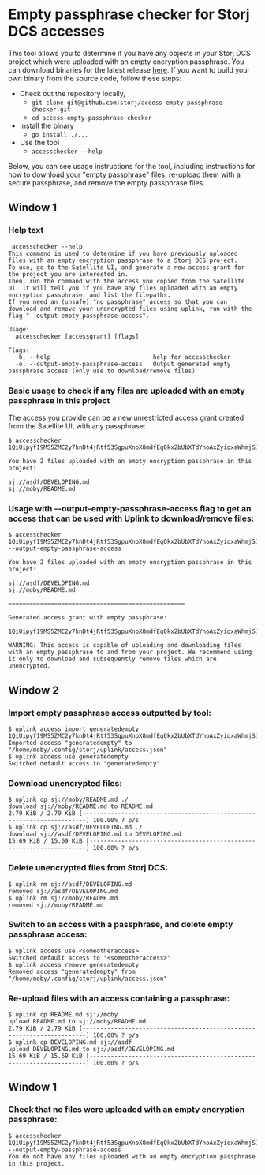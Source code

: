 # Empty passphrase checker for Storj DCS accesses

This tool allows you to determine if you have any objects in your Storj DCS project which were uploaded with an empty encryption passphrase. You can download binaries for the latest release [here](https://github.com/storj/access-empty-passphrase-checker/tags). If you want to build your own binary from the source code, follow these steps:
* Check out the repository locally,
  * `git clone git@github.com:storj/access-empty-passphrase-checker.git`
  * `cd access-empty-passphrase-checker`
* Install the binary
  * `go install ./...`
* Use the tool
  * `accesschecker --help` 

Below, you can see usage instructions for the tool, including instructions for how to download your "empty passphrase" files, re-upload them with a secure passphrase, and remove the empty passphrase files.

## Window 1

### Help text

```
 accesschecker --help
This command is used to determine if you have previously uploaded files with an empty encryption passphrase to a Storj DCS project.
To use, go to the Satellite UI, and generate a new access grant for the project you are interested in.
Then, run the command with the access you copied from the Satellite UI. It will tell you if you have any files uploaded with an empty encryption passphrase, and list the filepaths.
If you need an (unsafe) "no passphrase" access so that you can download and remove your unencrypted files using uplink, run with the flag "--output-empty-passphrase-access".

Usage:
  accesschecker [accessgrant] [flags]

Flags:
  -h, --help                             help for accesschecker
  -o, --output-empty-passphrase-access   Output generated empty passphrase access (only use to download/remove files)
```

### Basic usage to check if any files are uploaded with an empty passphrase in this project

The access you provide can be a new unrestricted access grant created from the Satellite UI, with any passphrase:

```
$ accesschecker 1QiUipyf19MS5ZMC2y7knDt4jRtf53SgpuXnoX8mdfEqQkx2bUbXTdYhoAxZyioxaWhmjSJR2XHFcBuWJv85oPKSeJ7ZY6XQcUJdRQYrxiG1s6Gf2i6Xxrp1YyAbdG7kythpA6jxr5JBWnMffdioEha9DJWSeHrLUbLcAMTYRjZH1c2yXbg2uxNcAypjbs5dh4Gb4Ksyv4WN7jqQrRqx3eXqf873Z1zFCi8EaczhH4LhEenLgfmUbkL4NAkCRZ8EM5Zp89oP

You have 2 files uploaded with an empty encryption passphrase in this project:

sj://asdf/DEVELOPING.md
sj://moby/README.md
```

### Usage with --output-empty-passphrase-access flag to get an access that can be used with Uplink to download/remove files:

```
$ accesschecker 1QiUipyf19MS5ZMC2y7knDt4jRtf53SgpuXnoX8mdfEqQkx2bUbXTdYhoAxZyioxaWhmjSJR2XHFcBuWJv85oPKSeJ7ZY6XQcUJdRQYrxiG1s6Gf2i6Xxrp1YyAbdG7kythpA6jxr5JBWnMffdioEha9DJWSeHrLUbLcAMTYRjZH1c2yXbg2uxNcAypjbs5dh4Gb4Ksyv4WN7jqQrRqx3eXqf873Z1zFCi8EaczhH4LhEenLgfmUbkL4NAkCRZ8EM5Zp89oP --output-empty-passphrase-access

You have 2 files uploaded with an empty encryption passphrase in this project:

sj://asdf/DEVELOPING.md
sj://moby/README.md

==================================================

Generated access grant with empty passphrase:

1QiUipyf19MS5ZMC2y7knDt4jRtf53SgpuXnoX8mdfEqQkx2bUbXTdYhoAxZyioxaWhmjSJR2XHFcBuWJv85oPKSeJ7ZY6XQcUJdRQYrxiG1s6Gf2i6Xxrp1YyAbdG7kythpA6jxr5JBWnMffdioEha9DJWSeHrLUbLcAMTYRjZH1c2yXbg2uxNcAypjbs5dh4Gb4Ksyv4WN7jqQrRqx3eXqf873Z1zFCi8EaczhH4LhEenLgfmUbkL4NAkCRZ8EM5Zp89oP

WARNING: This access is capable of uploading and downloading files with an empty passphrase to and from your project. We recommend using it only to download and subsequently remove files which are unencrypted.

```

## Window 2

### Import empty passphrase access outputted by tool:
```
$ uplink access import generatedempty 1QiUipyf19MS5ZMC2y7knDt4jRtf53SgpuXnoX8mdfEqQkx2bUbXTdYhoAxZyioxaWhmjSJR2XHFcBuWJv85oPKSeJ7ZY6XQcUJdRQYrxiG1s6Gf2i6Xxrp1YyAbdG7kythpA6jxr5JBWnMffdioEha9DJWSeHrLUbLcAMTYRjZH1c2yXbg2uxNcAypjbs5dh4Gb4Ksyv4WN7jqQrRqx3eXqf873Z1zFCi8EaczhH4LhEenLgfmUbkL4NAkCRZ8EM5Zp89oP
Imported access "generatedempty" to "/home/moby/.config/storj/uplink/access.json"
$ uplink access use generatedempty
Switched default access to "generatedempty"
```

### Download unencrypted files:
```
$ uplink cp sj://moby/README.md ./
download sj://moby/README.md to README.md
2.79 KiB / 2.79 KiB [-----------------------------------------------------------------------] 100.00% ? p/s
$ uplink cp sj://asdf/DEVELOPING.md ./
download sj://asdf/DEVELOPING.md to DEVELOPING.md
15.69 KiB / 15.69 KiB [---------------------------------------------------------------------] 100.00% ? p/s
```

### Delete unencrypted files from Storj DCS:
```
$ uplink rm sj://asdf/DEVELOPING.md
removed sj://asdf/DEVELOPING.md
$ uplink rm sj://moby/README.md
removed sj://moby/README.md
```

### Switch to an access with a passphrase, and delete empty passphrase access:

```
$ uplink access use <someotheraccess> 
Switched default access to "<someotheraccess>"
$ uplink access remove generatedempty
Removed access "generatedempty" from "/home/moby/.config/storj/uplink/access.json"
```


### Re-upload files with an access containing a passphrase:

```
$ uplink cp README.md sj://moby
upload README.md to sj://moby/README.md
2.79 KiB / 2.79 KiB [-----------------------------------------------------------------------] 100.00% ? p/s
$ uplink cp DEVELOPING.md sj://asdf
upload DEVELOPING.md to sj://asdf/DEVELOPING.md
15.69 KiB / 15.69 KiB [---------------------------------------------------------------------] 100.00% ? p/s
```

## Window 1

### Check that no files were uploaded with an empty encryption passphrase:

```
$ accesschecker 1QiUipyf19MS5ZMC2y7knDt4jRtf53SgpuXnoX8mdfEqQkx2bUbXTdYhoAxZyioxaWhmjSJR2XHFcBuWJv85oPKSeJ7ZY6XQcUJdRQYrxiG1s6Gf2i6Xxrp1YyAbdG7kythpA6jxr5JBWnMffdioEha9DJWSeHrLUbLcAMTYRjZH1c2yXbg2uxNcAypjbs5dh4Gb4Ksyv4WN7jqQrRqx3eXqf873Z1zFCi8EaczhH4LhEenLgfmUbkL4NAkCRZ8EM5Zp89oP --output-empty-passphrase-access
You do not have any files uploaded with an empty encryption passphrase in this project.
```
